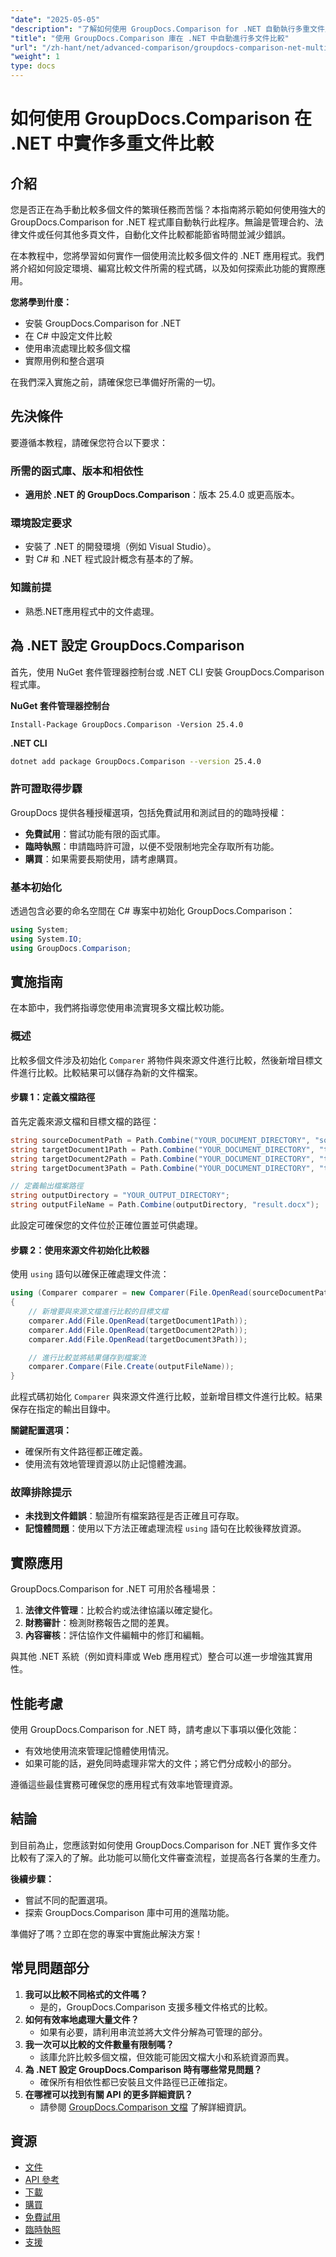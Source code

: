 ```yaml
---
"date": "2025-05-05"
"description": "了解如何使用 GroupDocs.Comparison for .NET 自動執行多重文件比較。簡化文件審核流程並提高效率。"
"title": "使用 GroupDocs.Comparison 庫在 .NET 中自動進行多文件比較"
"url": "/zh-hant/net/advanced-comparison/groupdocs-comparison-net-multi-doc-automation/"
"weight": 1
type: docs
---
```

# 如何使用 GroupDocs.Comparison 在 .NET 中實作多重文件比較

## 介紹
您是否正在為手動比較多個文件的繁瑣任務而苦惱？本指南將示範如何使用強大的 GroupDocs.Comparison for .NET 程式庫自動執行此程序。無論是管理合約、法律文件或任何其他多頁文件，自動化文件比較都能節省時間並減少錯誤。

在本教程中，您將學習如何實作一個使用流比較多個文件的 .NET 應用程式。我們將介紹如何設定環境、編寫比較文件所需的程式碼，以及如何探索此功能的實際應用。

**您將學到什麼：**
- 安裝 GroupDocs.Comparison for .NET
- 在 C# 中設定文件比較
- 使用串流處理比較多個文檔
- 實際用例和整合選項

在我們深入實施之前，請確保您已準備好所需的一切。

## 先決條件
要遵循本教程，請確保您符合以下要求：

### 所需的函式庫、版本和相依性
- **適用於 .NET 的 GroupDocs.Comparison**：版本 25.4.0 或更高版本。

### 環境設定要求
- 安裝了 .NET 的開發環境（例如 Visual Studio）。
- 對 C# 和 .NET 程式設計概念有基本的了解。

### 知識前提
- 熟悉.NET應用程式中的文件處理。

## 為 .NET 設定 GroupDocs.Comparison
首先，使用 NuGet 套件管理器控制台或 .NET CLI 安裝 GroupDocs.Comparison 程式庫。

**NuGet 套件管理器控制台**
```shell
Install-Package GroupDocs.Comparison -Version 25.4.0
```

**.NET CLI**
```bash
dotnet add package GroupDocs.Comparison --version 25.4.0
```

### 許可證取得步驟
GroupDocs 提供各種授權選項，包括免費試用和測試目的的臨時授權：
- **免費試用**：嘗試功能有限的函式庫。
- **臨時執照**：申請臨時許可證，以便不受限制地完全存取所有功能。
- **購買**：如果需要長期使用，請考慮購買。

### 基本初始化
透過包含必要的命名空間在 C# 專案中初始化 GroupDocs.Comparison：
```csharp
using System;
using System.IO;
using GroupDocs.Comparison;
```

## 實施指南
在本節中，我們將指導您使用串流實現多文檔比較功能。

### 概述
比較多個文件涉及初始化 `Comparer` 將物件與來源文件進行比較，然後新增目標文件進行比較。比較結果可以儲存為新的文件檔案。

#### 步驟 1：定義文檔路徑
首先定義來源文檔和目標文檔的路徑：
```csharp
string sourceDocumentPath = Path.Combine("YOUR_DOCUMENT_DIRECTORY", "source.docx");
string targetDocument1Path = Path.Combine("YOUR_DOCUMENT_DIRECTORY", "target1.docx");
string targetDocument2Path = Path.Combine("YOUR_DOCUMENT_DIRECTORY", "target2.docx");
string targetDocument3Path = Path.Combine("YOUR_DOCUMENT_DIRECTORY", "target3.docx");

// 定義輸出檔案路徑
string outputDirectory = "YOUR_OUTPUT_DIRECTORY";
string outputFileName = Path.Combine(outputDirectory, "result.docx");
```
此設定可確保您的文件位於正確位置並可供處理。

#### 步驟 2：使用來源文件初始化比較器
使用 `using` 語句以確保正確處理文件流：
```csharp
using (Comparer comparer = new Comparer(File.OpenRead(sourceDocumentPath)))
{
    // 新增要與來源文檔進行比較的目標文檔
    comparer.Add(File.OpenRead(targetDocument1Path));
    comparer.Add(File.OpenRead(targetDocument2Path));
    comparer.Add(File.OpenRead(targetDocument3Path));

    // 進行比較並將結果儲存到檔案流
    comparer.Compare(File.Create(outputFileName));
}
```
此程式碼初始化 `Comparer` 與來源文件進行比較，並新增目標文件進行比較。結果保存在指定的輸出目錄中。

**關鍵配置選項：**
- 確保所有文件路徑都正確定義。
- 使用流有效地管理資源以防止記憶體洩漏。

### 故障排除提示
- **未找到文件錯誤**：驗證所有檔案路徑是否正確且可存取。
- **記憶體問題**：使用以下方法正確處理流程 `using` 語句在比較後釋放資源。

## 實際應用
GroupDocs.Comparison for .NET 可用於各種場景：
1. **法律文件管理**：比較合約或法律協議以確定變化。
2. **財務審計**：檢測財務報告之間的差異。
3. **內容審核**：評估協作文件編輯中的修訂和編輯。

與其他 .NET 系統（例如資料庫或 Web 應用程式）整合可以進一步增強其實用性。

## 性能考慮
使用 GroupDocs.Comparison for .NET 時，請考慮以下事項以優化效能：
- 有效地使用流來管理記憶體使用情況。
- 如果可能的話，避免同時處理非常大的文件；將它們分成較小的部分。

遵循這些最佳實務可確保您的應用程式有效率地管理資源。

## 結論
到目前為止，您應該對如何使用 GroupDocs.Comparison for .NET 實作多文件比較有了深入的了解。此功能可以簡化文件審查流程，並提高各行各業的生產力。

**後續步驟：**
- 嘗試不同的配置選項。
- 探索 GroupDocs.Comparison 庫中可用的進階功能。

準備好了嗎？立即在您的專案中實施此解決方案！

## 常見問題部分
1. **我可以比較不同格式的文件嗎？**
   - 是的，GroupDocs.Comparison 支援多種文件格式的比較。
2. **如何有效率地處理大量文件？**
   - 如果有必要，請利用串流並將大文件分解為可管理的部分。
3. **我一次可以比較的文件數量有限制嗎？**
   - 該庫允許比較多個文檔，但效能可能因文檔大小和系統資源而異。
4. **為 .NET 設定 GroupDocs.Comparison 時有哪些常見問題？**
   - 確保所有相依性都已安裝且文件路徑已正確指定。
5. **在哪裡可以找到有關 API 的更多詳細資訊？**
   - 請參閱 [GroupDocs.Comparison 文檔](https://docs.groupdocs.com/comparison/net/) 了解詳細資訊。

## 資源
- [文件](https://docs.groupdocs.com/comparison/net/)
- [API 參考](https://reference.groupdocs.com/comparison/net/)
- [下載](https://releases.groupdocs.com/comparison/net/)
- [購買](https://purchase.groupdocs.com/buy)
- [免費試用](https://releases.groupdocs.com/comparison/net/)
- [臨時執照](https://purchase.groupdocs.com/temporary-license/)
- [支援](https://forum.groupdocs.com/c/comparison/)